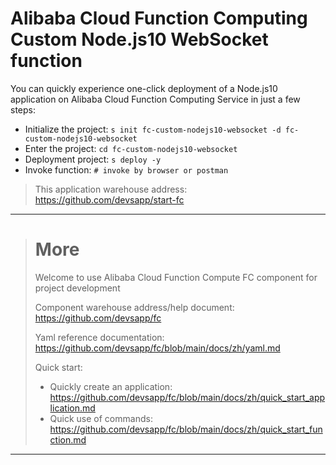 # Alibaba Cloud Function Computing Custom Node.js10 WebSocket function

You can quickly experience one-click deployment of a Node.js10 application on Alibaba Cloud Function Computing Service in just a few steps:

- Initialize the project: `s init fc-custom-nodejs10-websocket -d fc-custom-nodejs10-websocket`
- Enter the project: `cd fc-custom-nodejs10-websocket`
- Deployment project: `s deploy -y`
- Invoke function: `# invoke by browser or postman`

> This application warehouse address: https://github.com/devsapp/start-fc

------------------------------------
> # More
> Welcome to use Alibaba Cloud Function Compute FC component for project development
>
> Component warehouse address/help document: https://github.com/devsapp/fc
>
> Yaml reference documentation: https://github.com/devsapp/fc/blob/main/docs/zh/yaml.md
>
> Quick start:
>   - Quickly create an application: https://github.com/devsapp/fc/blob/main/docs/zh/quick_start_application.md
>   - Quick use of commands: https://github.com/devsapp/fc/blob/main/docs/zh/quick_start_function.md
------------------------------------